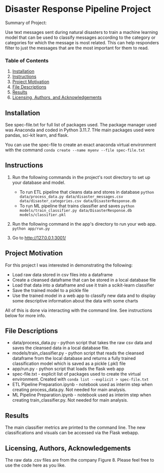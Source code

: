 # Disaster Response Pipeline Project

Summary of Project:

Use text messages sent during natural disasters to train a machine learning model that can be used to classify messages according to the category or categories for which the message is most related.  This can help responders filter to just the messages that are the most important for them to read.

### Table of Contents

1. [Installation](#installation)
2. [Instructions](#instructions)
3. [Project Motivation](#motivation)
4. [File Descriptions](#files)
5. [Results](#results)
6. [Licensing, Authors, and Acknowledgements](#licensing)

## Installation <a name="installation"></a>

See spec-file.txt for full list of packages used.  The package manager used was Anaconda and coded in Python 3.11.7.  THe main packages used were pandas, sci-kit learn, and flask.

You can use the spec-file to create an exact anaconda virtual environment with the command `conda create --name myenv --file spec-file.txt`

## Instructions <a name="instructions"></a>
1. Run the following commands in the project's root directory to set up your database and model.

    - To run ETL pipeline that cleans data and stores in database
        `python data/process_data.py data/disaster_messages.csv data/disaster_categories.csv data/DisasterResponse.db`
    - To run ML pipeline that trains classifier and saves
        `python models/train_classifier.py data/DisasterResponse.db models/classifier.pkl`

2. Run the following command in the app's directory to run your web app.
    `python app/run.py`

3. Go to http://127.0.0.1:3001/


## Project Motivation<a name="motivation"></a>

For this project I was interested in demonstrating the following:
* Load raw data stored in csv files into a dataframe
* Create a cleansed dataframe that can be stored in a local database file
* Load that data into a dataframe and use it train a scikit-learn classifier
* Save the trained model to a pickle file
* Use the trained model in a web app to classify new data and to display some descriptive information about the data with some charts

All of this is done via interacting with the command line.  See instructions below for more info.

## File Descriptions <a name="files"></a>

- data/process_data.py - python script that takes the raw csv data and saves the cleansed data in a local database file.
- models/train_classifier.py - python script that reads the cleansed dataframe from the local database and returns a fully trained classification model which is saved as a pickle (.pkl) file
- app/run.py - python script that loads the flask web app
- spec-file.txt - explicit list of packages used to create the virtual environment.  Created with `conda list --explicit > spec-file.txt`
- ETL Pipeline Preparation.ipynb - notebook used as interim step when creating process_data.py.  Not needed for main analysis.
- ML Pipeline Preparation.ipynb - notebook used as interim step when creating train_classifier.py.  Not needed for main analysis.


## Results<a name="results"></a>

The main classifier metrics are printed to the command line.  The new classifications and visuals can be accessed via the Flask webapp.

## Licensing, Authors, Acknowledgements<a name="licensing"></a>

The raw data .csv files are from the company Figure 8.  Please feel free to use the code here as you like.